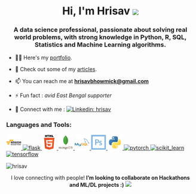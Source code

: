 <h1 align="center">Hi, I'm Hrisav <img src="https://media.giphy.com/media/26Fxy3Iz1ari8oytO/giphy.gif" width="50" align='center'></h1>
<h3 align="center">A data science professional, passionate about solving real world problems, with strong knowledge in Python, R, SQL, Statistics and Machine Learning algorithms.</h3>


- 👨‍💻 Here's my [portfolio](https://hrisav.github.io/projects-portfolio/).

- 📝 Check out some of my [articles](https://hrisavb.medium.com/).

- 📫 You can reach me at **hrisavbhowmick@gmail.com**

- ⚡ Fun fact : *avid East Bengal supporter*

- 🤝 Connect with me :  [![Linkedin: hrisav](https://img.shields.io/badge/-hrisav-blue?style=flat-square&logo=Linkedin&logoColor=white&link=https://linkedin.com/in/hrisav)](https://linkedin.com/in/hrisav)

<h3 align="left">Languages and Tools:</h3>
<p align="left"> <a href="https://aws.amazon.com" target="_blank"> <img src="https://raw.githubusercontent.com/devicons/devicon/master/icons/amazonwebservices/amazonwebservices-original-wordmark.svg" alt="aws" width="40" height="40"/> </a> <a href="https://flask.palletsprojects.com/" target="_blank"> <img src="https://www.vectorlogo.zone/logos/pocoo_flask/pocoo_flask-icon.svg" alt="flask" width="40" height="40"/> </a> <a href="https://www.w3.org/html/" target="_blank"> <img src="https://raw.githubusercontent.com/devicons/devicon/master/icons/html5/html5-original-wordmark.svg" alt="html5" width="40" height="40"/> </a> <a href="https://www.mongodb.com/" target="_blank"> <img src="https://raw.githubusercontent.com/devicons/devicon/master/icons/mongodb/mongodb-original-wordmark.svg" alt="mongodb" width="40" height="40"/> </a> <a href="https://www.mysql.com/" target="_blank"> <img src="https://raw.githubusercontent.com/devicons/devicon/master/icons/mysql/mysql-original-wordmark.svg" alt="mysql" width="40" height="40"/> </a> <a href="https://www.photoshop.com/en" target="_blank"> <img src="https://raw.githubusercontent.com/devicons/devicon/master/icons/photoshop/photoshop-line.svg" alt="photoshop" width="40" height="40"/> </a> <a href="https://www.python.org" target="_blank"> <img src="https://raw.githubusercontent.com/devicons/devicon/master/icons/python/python-original.svg" alt="python" width="40" height="40"/> </a> <a href="https://pytorch.org/" target="_blank"> <img src="https://www.vectorlogo.zone/logos/pytorch/pytorch-icon.svg" alt="pytorch" width="40" height="40"/> </a> <a href="https://scikit-learn.org/" target="_blank"> <img src="https://upload.wikimedia.org/wikipedia/commons/0/05/Scikit_learn_logo_small.svg" alt="scikit_learn" width="40" height="40"/> </a> <a href="https://www.tensorflow.org" target="_blank"> <img src="https://www.vectorlogo.zone/logos/tensorflow/tensorflow-icon.svg" alt="tensorflow" width="40" height="40"/> </a> </p>

<p><img align="center" src="https://github-readme-stats.vercel.app/api/top-langs?username=hrisav&show_icons=true&locale=en&layout=compact" alt="hrisav" /></p>

<p align="center">I love connecting with people!<b> I’m looking to collaborate on Hackathons and ML/DL projects :)</b> <img src="https://media.giphy.com/media/gF2m2JOyGReppog8hU/giphy.gif" width="60"></p>
